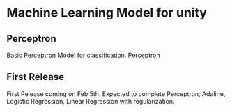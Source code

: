 # Machine Learning Model for unity

## Perceptron 
Basic Perceptron Model for classification. [Perceptron](https://github.com/VectorTensor/Unity-ML/blob/main/Assets/Scripts/Neural%20Networks/Perceptron.cs)

## First Release
First Release coming on Feb 5th. Expected to complete Perceptron, Adaline, Logistic Regression, Linear Regression with regularization. 

